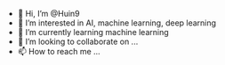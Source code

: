 - 👋 Hi, I’m @Huin9
- 👀 I’m interested in AI, machine learning, deep learning
- 🌱 I’m currently learning machine learning
- 💞️ I’m looking to collaborate on ...
- 📫 How to reach me ...

<!---
Huin9/Huin9 is a ✨ special ✨ repository because its `README.md` (this file) appears on your GitHub profile.
You can click the Preview link to take a look at your changes.
--->
